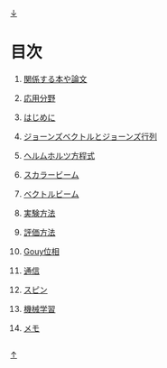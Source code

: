 [↓](#under)

<a id="top"></a>
---

# 目次

1. [関係する本や論文](https://github.com/sk0ik/Vector_Beam/blob/main/File/001.Papers.md)

2. [応用分野](https://github.com/sk0ik/Vector_Beam/blob/main/File/002.Application.md)

3. [はじめに](https://github.com/sk0ik/Vector_Beam/blob/main/File/003.Introduction.md)

4. [ジョーンズベクトルとジョーンズ行列](https://github.com/sk0ik/Vector_Beam/blob/main/File/004.Helmholtz_Equation)

5. [ヘルムホルツ方程式](https://github.com/sk0ik/Vector_Beam/blob/main/File/005.Jones_Vector_Jones_Matrix.md)

6. [スカラービーム](https://github.com/sk0ik/Vector_Beam/blob/main/File/006.Scalar_Beam.md)

7. [ベクトルビーム](https://github.com/sk0ik/Vector_Beam/blob/main/File/007.Vector_Beam.md)

8. [実験方法](https://github.com/sk0ik/Vector_Beam/blob/main/File/008.Experiment.md)

9. [評価方法](https://github.com/sk0ik/Vector_Beam/blob/main/File/009.Evaluation.md)

10. [Gouy位相](https://github.com/sk0ik/Vector_Beam/blob/main/File/010.Gouy_Phase.md)

11. [通信](https://github.com/sk0ik/Vector_Beam/blob/main/File/011Communication.md)

12. [スピン](https://github.com/sk0ik/Vector_Beam/blob/main/File/012.Spin.md)

13. [機械学習](https://github.com/sk0ik/Vector_Beam/blob/main/File/013Machine_Learning.md)

14. [メモ](https://github.com/sk0ik/Vector_Beam/blob/main/File/999.Draft.md)

<a id="under"></a>
---

[↑](#top)
